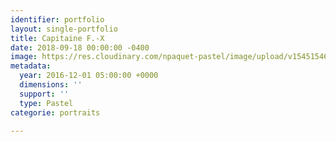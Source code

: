 ```yaml
---
identifier: portfolio
layout: single-portfolio
title: Capitaine F.-X
date: 2018-09-18 00:00:00 -0400
image: https://res.cloudinary.com/npaquet-pastel/image/upload/v1545154659/Capt-Fran%C3%A7ois-Xavier-Laviolette-pastel-20-X-22-cm-2016.jpg
metadata:
  year: 2016-12-01 05:00:00 +0000
  dimensions: ''
  support: ''
  type: Pastel
categorie: portraits

---
```

